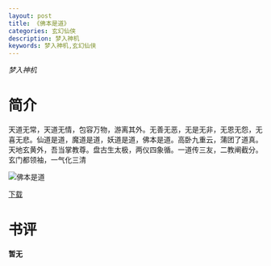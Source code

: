 ```yaml
---
layout: post
title: 《佛本是道》
categories: 玄幻仙侠
description: 梦入神机
keywords: 梦入神机,玄幻仙侠
---
```

*梦入神机*

# 简介

天道无常，天道无情，包容万物，游离其外。无善无恶，无是无非，无恩无怨，无喜无悲。仙道是道，魔道是道，妖道是道，佛本是道。高卧九重云，蒲团了道真。天地玄黄外，吾当掌教尊。盘古生太极，两仪四象循。一道传三友，二教阐截分。玄门都领袖，一气化三清

![佛本是道](https://cdn.jsdelivr.net/gh/YYbooks0/yybooks0img@master/bookscover2/佛本是道.4kjpivzg7pc0.jpg)

[下载](https://link.jscdn.cn/1drv/aHR0cHM6Ly8xZHJ2Lm1zL3QvcyFBaGU2R2dNWmVFb2poWFBDTWcwU3d3SGtKUHg5P2U9NGZ1ZlNO.txt)
# 书评
**暂无**